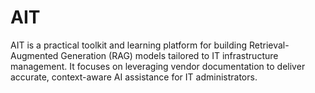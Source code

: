 # AIT
AIT is a practical toolkit and learning platform for building Retrieval-Augmented Generation (RAG) models tailored to IT infrastructure management. It focuses on leveraging vendor documentation to deliver accurate, context-aware AI assistance for IT administrators.
